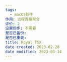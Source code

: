 ```yaml
---
tags:
  - macOS软件
作用: 远程连接聚合
评价: 2
设置同步: 不需要
是否已备份:
是否已重装:
title: Royal TSX
date created: 2023-02-28
date modified: 2023-03-14
---
```

